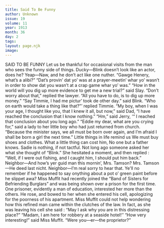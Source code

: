 ```yaml
---
title: Said To Be Funny
author: Unknown
issue: 19
volume: 11
year: 1913
month: 36
day: 2
tags:
layout: page.njk
image:
---
```

SAID TO BE FUNNY    Let us be thankful for occasional visits from the man who sees the funny side of things.    Ducky—Blink doesn’t look like an actor, does he?    Yeap—Naw, and he don’t act like one nuther.      “Gawge Henery, what’s a alibi?”   “Dat’s provin’ dat yo’ was at a prayer-meetin’ whar yo’ wasn’t in order to show dat you wasn’t at a crap game whar yo’ was.”       “How in the world will you dig up more evidence to get me a new trial?” said Slay.    “Don’t worry about that,” replied the lawyer. “All you have to do, is to dig up more money.”      “Say Timmie, I had me pictur’ took de other day.” said Blink.    “Who on earth would take a thing like that?”’ replied Timmie.       “My boy, when I was your age, I thought like you, that I knew it all, but now,” said Dad, “I have reached the conclusion that I know nothing.”    “Hm,” said Jerry, ‘“ I reached that conclusion about you long ago.”       “Eddie my dear, what are you crying for,” said a lady to her little boy who had just returned from church.    “Because the minister says, we all must be born over again, and I’m afraid I shall be born a girl the next time.”       Little things in life remind us    We must buy shoes and clothes.    What a little thing can cost him,    No one but a father knows.       Sadie is nothing, if not tactful. Not long ago someone asked her what she thought of “Blink.” She hesitated a moment, and then replied : “Well, if I were out fishing, and I caught him, I should put him back.”       Neighbor—And how’s yer guid man this mornin’, Mrs. Tamson?    Mrs. Tamson—He deed last nicht.    Neighbor—I’m real sorry to hear that. Ye'll no remember if he happened to say onything about a pot o’ green paint before he slippet awa?       Miss Muffit had recently joined the “Band of Sisters for Befriending Burglars” and was being shown over a prison for the first time. One prisoner, evidently a man of education, interested her more than the others. He rose, and bowed to her when she entered his cell, apologizing for the poorness of his apartment. Miss Muffit could not help wondering how this refined man came within the clutches of the law. In fact, as she was leaving his cell she said : “May I ask why you are in this distressing place?”    “Madam, I am here for robbery at a seaside hotel!’’    “How very interesting!” said Miss Muffit. “Were you—er—the proprietor?”

